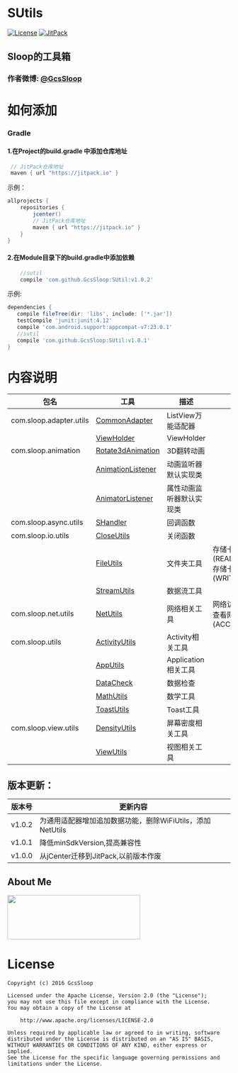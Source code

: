 # SUtils
[![License](https://img.shields.io/badge/license-Apache%202-green.svg)](https://www.apache.org/licenses/LICENSE-2.0)
[![JitPack](https://jitpack.io/v/GcsSloop/SUtil.svg)](https://jitpack.io/#GcsSloop/SUtil)

## Sloop的工具箱
### 作者微博: [@GcsSloop](http://weibo.com/GcsSloop)

# 如何添加
### Gradle
#### 1.在Project的build.gradle 中添加仓库地址
``` gradle
 // JitPack仓库地址
 maven { url "https://jitpack.io" }
```

示例：
``` gradle
allprojects {
    repositories {
        jcenter()
        // JitPack仓库地址
        maven { url "https://jitpack.io" }
    }
}
```
#### 2.在Module目录下的build.gradle中添加依赖
```gradle
    //sutil
    compile 'com.github.GcsSloop:SUtil:v1.0.2'
```

示例:
 ``` gradle
dependencies {
    compile fileTree(dir: 'libs', include: ['*.jar'])
    testCompile 'junit:junit:4.12'
    compile 'com.android.support:appcompat-v7:23.0.1'
    //sutil
    compile 'com.github.GcsSloop:SUtil:v1.0.1'
}
```

# 内容说明

 包名                   | 工具 | 描述 | 所需权限
 -----------------------|------|------|---------
com.sloop.adapter.utils | [CommonAdapter](https://github.com/GcsSloop/SUtil/blob/master/library/src/main/java/com/sloop/adapter/utils/CommonAdapter.java)     | ListView万能适配器        | 
                        | [ViewHolder](https://github.com/GcsSloop/SUtil/blob/master/library/src/main/java/com/sloop/adapter/utils/ViewHolder.java)           | ViewHolder                |
com.sloop.animation     | [Rotate3dAnimation](https://github.com/GcsSloop/SUtil/blob/master/library/src/main/java/com/sloop/animation/Rotate3dAnimation.java) | 3D翻转动画                |
                        | [AnimationListener](https://github.com/GcsSloop/SUtil/blob/master/library/src/main/java/com/sloop/animation/AnimationListener.java) | 动画监听器默认实现类      |
                        | [AnimatorListener](https://github.com/GcsSloop/SUtil/blob/master/library/src/main/java/com/sloop/animation/AnimatorListener.java)   | 属性动画监听器默认实现类  |
com.sloop.async.utils   | [SHandler](https://github.com/GcsSloop/SUtil/blob/master/library/src/main/java/com/sloop/async/utils/SHandler.java)                 | 回调函数                  |
com.sloop.io.utils      | [CloseUtils](https://github.com/GcsSloop/SUtil/blob/master/library/src/main/java/com/sloop/io/utils/CloseUtils.java)                | 关闭函数                  |
                        | [FileUtils](https://github.com/GcsSloop/SUtil/blob/master/library/src/main/java/com/sloop/io/utils/FileUtils.java)                  | 文件夹工具                | 存储卡读取(READ_EXTERNAL_STORAGE) <br/> 存储卡写入(WRITE_EXTERNAL_STORAGE)
                        | [StreamUtils](https://github.com/GcsSloop/SUtil/blob/master/library/src/main/java/com/sloop/io/utils/StreamUtils.java)              | 数据流工具                |
com.sloop.net.utils     | [NetUtils](https://github.com/GcsSloop/SUtil/blob/master/library/src/main/java/com/sloop/net/utils/NetUtils.java)                   | 网络相关工具              | 网络访问(INTERNET) <br/> 查看网络状态(ACCESS_NETWORK_STATE)
com.sloop.utils         | [ActivityUtils](https://github.com/GcsSloop/SUtil/blob/master/library/src/main/java/com/sloop/utils/ActivityUtils.java)             | Activity相关工具          |
                        | [AppUtils](https://github.com/GcsSloop/SUtil/blob/master/library/src/main/java/com/sloop/utils/AppUtils.java)                       | Application相关工具       |
                        | [DataCheck](https://github.com/GcsSloop/SUtil/blob/master/library/src/main/java/com/sloop/utils/DataCheck.java)                     | 数据检查                  |
                        | [MathUtils](https://github.com/GcsSloop/SUtil/blob/master/library/src/main/java/com/sloop/utils/MathUtils.java)                     | 数学工具                  |
                        | [ToastUtils](https://github.com/GcsSloop/SUtil/blob/master/library/src/main/java/com/sloop/utils/ToastUtils.java)                   | Toast工具                 |
com.sloop.view.utils    | [DensityUtils](https://github.com/GcsSloop/SUtil/blob/master/library/src/main/java/com/sloop/view/utils/DensityUtils.java)          | 屏幕密度相关工具          |
                        | [ViewUtils](https://github.com/GcsSloop/SUtil/blob/master/library/src/main/java/com/sloop/view/utils/ViewUtils.java)                | 视图相关工具              |

## 版本更新：
版本号 | 更新内容
:-----:| ------------
v1.0.2 | 为通用适配器增加追加数据功能，删除WiFiUtils，添加NetUtils
v1.0.1 | 降低minSdkVersion,提高兼容性
v1.0.0 | 从jCenter迁移到JitPack,以前版本作废



## About Me

<a href="https://github.com/GcsSloop/SloopBlog/blob/master/FINDME.md" target="_blank"> <img src="http://ww4.sinaimg.cn/large/005Xtdi2gw1f1qn89ihu3j315o0dwwjc.jpg" width=300 height=100 /> </a>

# License
```
Copyright (c) 2016 GcsSloop

Licensed under the Apache License, Version 2.0 (the "License");
you may not use this file except in compliance with the License.
You may obtain a copy of the License at

    http://www.apache.org/licenses/LICENSE-2.0

Unless required by applicable law or agreed to in writing, software
distributed under the License is distributed on an "AS IS" BASIS,
WITHOUT WARRANTIES OR CONDITIONS OF ANY KIND, either express or implied.
See the License for the specific language governing permissions and
limitations under the License.
```

